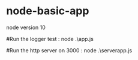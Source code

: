 # node-basic-app

node version 10


#Run the logger test : 
node .\app.js

#Run the http server on 3000 : 
node .\serverapp.js
